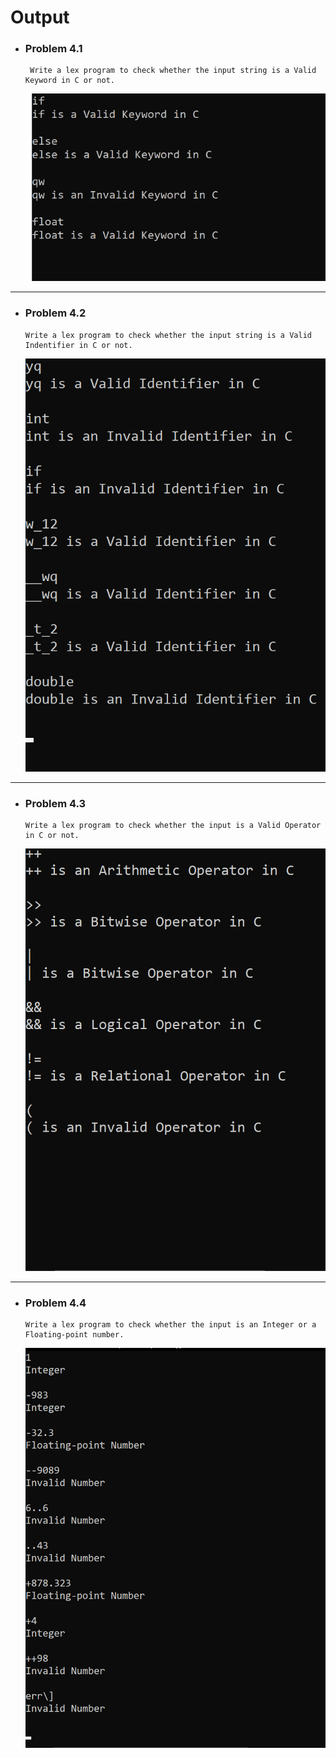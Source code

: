 # Output

- ### Problem 4.1

       Write a lex program to check whether the input string is a Valid Keyword in C or not.

  <img src="./Problem_4.1/4.1.png" alt="4.1" style="width:700px">

---

- ### Problem 4.2

      Write a lex program to check whether the input string is a Valid Indentifier in C or not.

   <img src="./Problem_4.2/4.2.png" alt="4.2" style="width:700px">

---

- ### Problem 4.3

      Write a lex program to check whether the input is a Valid Operator in C or not.

   <img src="./Problem_4.3/4.3.png" alt="4.3" style="width:700px">

---

- ### Problem 4.4

      Write a lex program to check whether the input is an Integer or a Floating-point number.

   <img src="./Problem_4.4/4.4.png" alt="4.4" style="width:700px">
